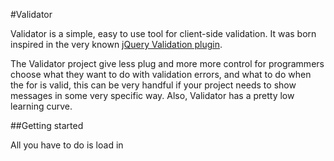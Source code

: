 #Validator

Validator is a simple, easy to use tool for client-side validation. It was born inspired in the very known [jQuery Validation plugin](http://jqueryvalidation.org/).

The Validator project give less plug and more more control for programmers choose what they want to do with validation errors, and what to do when the for is valid, this can be very handful if your project needs to show messages in some very specific way. Also, Validator has a pretty low learning curve.

##Getting started

All you have to do is load in 








